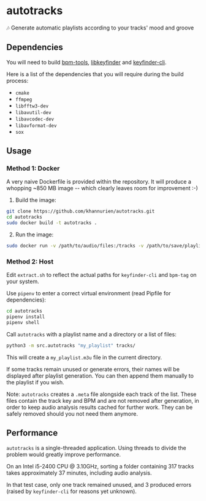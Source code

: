# autotracks

🎶 Generate automatic playlists according to your tracks' mood and groove

## Dependencies

You will need to build [bpm-tools](https://www.pogo.org.uk/~mark/bpm-tools/), [libkeyfinder](https://github.com/mixxxdj/libKeyFinder) and [keyfinder-cli](https://github.com/EvanPurkhiser/keyfinder-cli).

Here is a list of the dependencies that you will require during the build process:

  * `cmake`
  * `ffmpeg`
  * `libfftw3-dev`
  * `libavutil-dev`
  * `libavcodec-dev`
  * `libavformat-dev`
  * `sox`

## Usage

### Method 1: Docker

A very naive Dockerfile is provided within the repository. It will produce a whopping ~850 MB image -- which clearly leaves room for improvement :-)

1. Build the image:

```sh
git clone https://github.com/khannurien/autotracks.git
cd autotracks
sudo docker build -t autotracks .
```

2. Run the image:

```sh
sudo docker run -v /path/to/audio/files:/tracks -v /path/to/save/playlist:/output autotracks
```

### Method 2: Host

Edit `extract.sh` to reflect the actual paths for `keyfinder-cli` and `bpm-tag` on your system.

Use `pipenv` to enter a correct virtual environment (read Pipfile for dependencies):

```sh
cd autotracks
pipenv install
pipenv shell
```

Call `autotracks` with a playlist name and a directory or a list of files:

```sh
python3 -m src.autotracks "my_playlist" tracks/
```

This will create a `my_playlist.m3u` file in the current directory.

If some tracks remain unused or generate errors, their names will be displayed after playlist generation. You can then append them manually to the playlist if you wish.

Note: `autotracks` creates a `.meta` file alongside each track of the list. These files contain the track key and BPM and are not removed after generation, in order to keep audio analysis results cached for further work. They can be safely removed should you not need them anymore.

## Performance

`autotracks` is a single-threaded application. Using threads to divide the problem would greatly improve performance.

On an Intel i5-2400 CPU @ 3.10GHz, sorting a folder containing 317 tracks takes approximately 37 minutes, including audio analysis.

In that test case, only one track remained unused, and 3 produced errors (raised by `keyfinder-cli` for reasons yet unknown).
